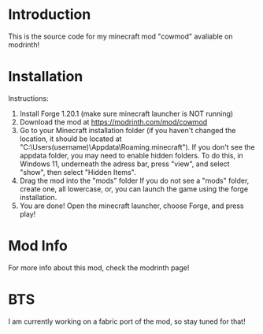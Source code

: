 # Introduction
This is the source code for my minecraft mod "cowmod" avaliable on modrinth!

# Installation
Instructions:
1. Install Forge 1.20.1 (make sure minecraft launcher is NOT running)
2. Download the mod at https://modrinth.com/mod/cowmod
3. Go to your Minecraft installation folder (if you haven't changed the location, it should be located at "C:\Users\(username)\Appdata\Roaming\.minecraft").
If you don't see the appdata folder, you may need to enable hidden folders. To do this, in Windows 11, underneath the adress bar, press "view", and select "show", then select "Hidden Items".
4. Drag the mod into the "mods" folder
If you do not see a "mods" folder, create one, all lowercase, or, you can launch the game using the forge installation.
5. You are done! Open the minecraft launcher, choose Forge, and press play!

# Mod Info
For more info about this mod, check the modrinth page!

# BTS
I am currently working on a fabric port of the mod, so stay tuned for that!